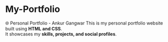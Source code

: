 # My-Portfolio
 🌐 Personal Portfolio - Ankur Gangwar
This is my personal portfolio website built using **HTML and CSS**.  
It showcases my **skills, projects, and social profiles**.